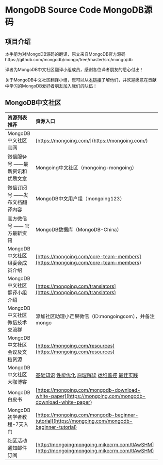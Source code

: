 # MongoDB Source Code MongoDB源码
 
 
## 项目介绍
本手册为对MongoDB源码的翻译，原文来自MongoDB官方源码https://github.com/mongodb/mongo/tree/master/src/mongo/db

译者为MongoDB中文社区翻译小组成员，感谢各位译者朋友的悉心付出！

关于MongoDB中文社区翻译小组，您可以从[本链接](https://mongoing.com/translators)了解他们，并欢迎愿意在贡献中学习的MongoDB爱好者朋友加入我们的队伍！


## MongoDB中文社区

| 资源列表推荐 | 资源入口 |
| :--- | :--- |
| MongoDB中文社区官网 | [https://mongoing.com/](https://mongoing.com/) |
| 微信服务号 ——最新资讯和优质文章 | Mongoing中文社区（mongoing-mongoing） |
| 微信订阅号 ——发布文档翻译内容 | MongoDB中文用户组（mongoing123） |
| 官方微信号 —— 官方最新资讯 | MongoDB数据库（MongoDB-China） |
| MongoDB中文社区组委会成员介绍 | [https://mongoing.com/core-team-members](https://mongoing.com/core-team-members) |
| MongoDB中文社区翻译小组介绍 | [https://mongoing.com/translators](https://mongoing.com/translators) |
| MongoDB中文社区微信技术交流群 | 添加社区助理小芒果微信（ID:mongoingcom），并备注 mongo |
| MongoDB中文社区会议及文档资源 | [https://mongoing.com/resources](https://mongoing.com/resources) |
| MongoDB中文社区大咖博客 | [基础知识](https://mongoing.com/basic-knowledge)  [性能优化](https://mongoing.com/performance-optimization)  [原理解读](https://mongoing.com/interpretation-of-principles)  [运维监控](https://mongoing.com/operation-and-maintenance-monitoring)  [最佳实践](https://mongoing.com/best-practices) |
| MongoDB白皮书 | [https://mongoing.com/mongodb-download-white-paper](https://mongoing.com/mongodb-download-white-paper) |
| MongoDB初学者教程-7天入门 | [https://mongoing.com/mongodb-beginner-tutorial](https://mongoing.com/mongodb-beginner-tutorial) |
| 社区活动通知邮件订阅 | [http://mongoingmongoing.mikecrm.com/tlAwSHM](http://mongoingmongoing.mikecrm.com/tlAwSHM) |

 

